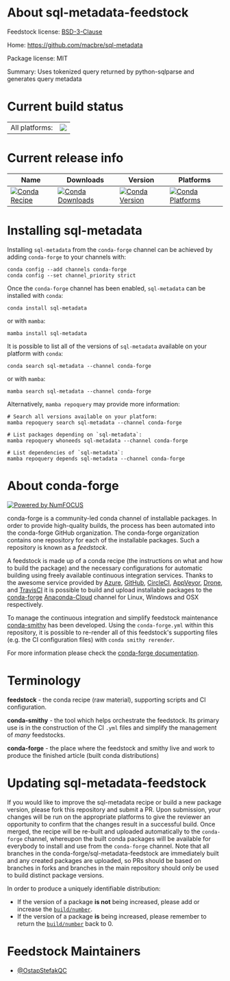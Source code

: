 About sql-metadata-feedstock
============================

Feedstock license: [BSD-3-Clause](https://github.com/conda-forge/sql-metadata-feedstock/blob/main/LICENSE.txt)

Home: https://github.com/macbre/sql-metadata

Package license: MIT

Summary: Uses tokenized query returned by python-sqlparse and generates query metadata

Current build status
====================


<table><tr><td>All platforms:</td>
    <td>
      <a href="https://dev.azure.com/conda-forge/feedstock-builds/_build/latest?definitionId=15930&branchName=main">
        <img src="https://dev.azure.com/conda-forge/feedstock-builds/_apis/build/status/sql-metadata-feedstock?branchName=main">
      </a>
    </td>
  </tr>
</table>

Current release info
====================

| Name | Downloads | Version | Platforms |
| --- | --- | --- | --- |
| [![Conda Recipe](https://img.shields.io/badge/recipe-sql--metadata-green.svg)](https://anaconda.org/conda-forge/sql-metadata) | [![Conda Downloads](https://img.shields.io/conda/dn/conda-forge/sql-metadata.svg)](https://anaconda.org/conda-forge/sql-metadata) | [![Conda Version](https://img.shields.io/conda/vn/conda-forge/sql-metadata.svg)](https://anaconda.org/conda-forge/sql-metadata) | [![Conda Platforms](https://img.shields.io/conda/pn/conda-forge/sql-metadata.svg)](https://anaconda.org/conda-forge/sql-metadata) |

Installing sql-metadata
=======================

Installing `sql-metadata` from the `conda-forge` channel can be achieved by adding `conda-forge` to your channels with:

```
conda config --add channels conda-forge
conda config --set channel_priority strict
```

Once the `conda-forge` channel has been enabled, `sql-metadata` can be installed with `conda`:

```
conda install sql-metadata
```

or with `mamba`:

```
mamba install sql-metadata
```

It is possible to list all of the versions of `sql-metadata` available on your platform with `conda`:

```
conda search sql-metadata --channel conda-forge
```

or with `mamba`:

```
mamba search sql-metadata --channel conda-forge
```

Alternatively, `mamba repoquery` may provide more information:

```
# Search all versions available on your platform:
mamba repoquery search sql-metadata --channel conda-forge

# List packages depending on `sql-metadata`:
mamba repoquery whoneeds sql-metadata --channel conda-forge

# List dependencies of `sql-metadata`:
mamba repoquery depends sql-metadata --channel conda-forge
```


About conda-forge
=================

[![Powered by
NumFOCUS](https://img.shields.io/badge/powered%20by-NumFOCUS-orange.svg?style=flat&colorA=E1523D&colorB=007D8A)](https://numfocus.org)

conda-forge is a community-led conda channel of installable packages.
In order to provide high-quality builds, the process has been automated into the
conda-forge GitHub organization. The conda-forge organization contains one repository
for each of the installable packages. Such a repository is known as a *feedstock*.

A feedstock is made up of a conda recipe (the instructions on what and how to build
the package) and the necessary configurations for automatic building using freely
available continuous integration services. Thanks to the awesome service provided by
[Azure](https://azure.microsoft.com/en-us/services/devops/), [GitHub](https://github.com/),
[CircleCI](https://circleci.com/), [AppVeyor](https://www.appveyor.com/),
[Drone](https://cloud.drone.io/welcome), and [TravisCI](https://travis-ci.com/)
it is possible to build and upload installable packages to the
[conda-forge](https://anaconda.org/conda-forge) [Anaconda-Cloud](https://anaconda.org/)
channel for Linux, Windows and OSX respectively.

To manage the continuous integration and simplify feedstock maintenance
[conda-smithy](https://github.com/conda-forge/conda-smithy) has been developed.
Using the ``conda-forge.yml`` within this repository, it is possible to re-render all of
this feedstock's supporting files (e.g. the CI configuration files) with ``conda smithy rerender``.

For more information please check the [conda-forge documentation](https://conda-forge.org/docs/).

Terminology
===========

**feedstock** - the conda recipe (raw material), supporting scripts and CI configuration.

**conda-smithy** - the tool which helps orchestrate the feedstock.
                   Its primary use is in the construction of the CI ``.yml`` files
                   and simplify the management of *many* feedstocks.

**conda-forge** - the place where the feedstock and smithy live and work to
                  produce the finished article (built conda distributions)


Updating sql-metadata-feedstock
===============================

If you would like to improve the sql-metadata recipe or build a new
package version, please fork this repository and submit a PR. Upon submission,
your changes will be run on the appropriate platforms to give the reviewer an
opportunity to confirm that the changes result in a successful build. Once
merged, the recipe will be re-built and uploaded automatically to the
`conda-forge` channel, whereupon the built conda packages will be available for
everybody to install and use from the `conda-forge` channel.
Note that all branches in the conda-forge/sql-metadata-feedstock are
immediately built and any created packages are uploaded, so PRs should be based
on branches in forks and branches in the main repository should only be used to
build distinct package versions.

In order to produce a uniquely identifiable distribution:
 * If the version of a package **is not** being increased, please add or increase
   the [``build/number``](https://docs.conda.io/projects/conda-build/en/latest/resources/define-metadata.html#build-number-and-string).
 * If the version of a package **is** being increased, please remember to return
   the [``build/number``](https://docs.conda.io/projects/conda-build/en/latest/resources/define-metadata.html#build-number-and-string)
   back to 0.

Feedstock Maintainers
=====================

* [@OstapStefakQC](https://github.com/OstapStefakQC/)

